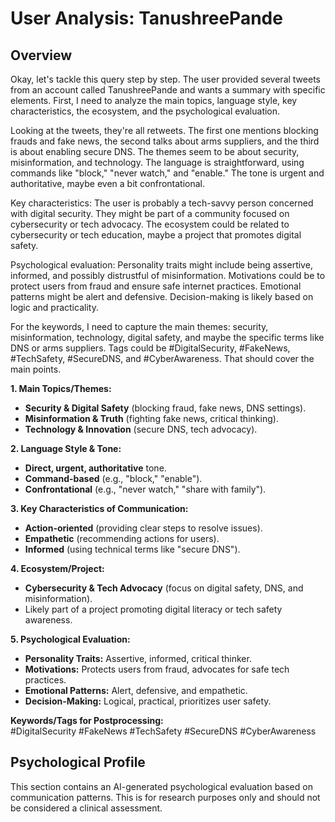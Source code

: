 # User Analysis: TanushreePande

## Overview

<think>
Okay, let's tackle this query step by step. The user provided several tweets from an account called TanushreePande and wants a summary with specific elements. First, I need to analyze the main topics, language style, key characteristics, the ecosystem, and the psychological evaluation.

Looking at the tweets, they're all retweets. The first one mentions blocking frauds and fake news, the second talks about arms suppliers, and the third is about enabling secure DNS. The themes seem to be about security, misinformation, and technology. The language is straightforward, using commands like "block," "never watch," and "enable." The tone is urgent and authoritative, maybe even a bit confrontational.

Key characteristics: The user is probably a tech-savvy person concerned with digital security. They might be part of a community focused on cybersecurity or tech advocacy. The ecosystem could be related to cybersecurity or tech education, maybe a project that promotes digital safety.

Psychological evaluation: Personality traits might include being assertive, informed, and possibly distrustful of misinformation. Motivations could be to protect users from fraud and ensure safe internet practices. Emotional patterns might be alert and defensive. Decision-making is likely based on logic and practicality.

For the keywords, I need to capture the main themes: security, misinformation, technology, digital safety, and maybe the specific terms like DNS or arms suppliers. Tags could be #DigitalSecurity, #FakeNews, #TechSafety, #SecureDNS, and #CyberAwareness. That should cover the main points.
</think>

**1. Main Topics/Themes:**  
- **Security & Digital Safety** (blocking fraud, fake news, DNS settings).  
- **Misinformation & Truth** (fighting fake news, critical thinking).  
- **Technology & Innovation** (secure DNS, tech advocacy).  

**2. Language Style & Tone:**  
- **Direct, urgent, authoritative** tone.  
- **Command-based** (e.g., "block," "enable").  
- **Confrontational** (e.g., "never watch," "share with family").  

**3. Key Characteristics of Communication:**  
- **Action-oriented** (providing clear steps to resolve issues).  
- **Empathetic** (recommending actions for users).  
- **Informed** (using technical terms like "secure DNS").  

**4. Ecosystem/Project:**  
- **Cybersecurity & Tech Advocacy** (focus on digital safety, DNS, and misinformation).  
- Likely part of a project promoting digital literacy or tech safety awareness.  

**5. Psychological Evaluation:**  
- **Personality Traits:** Assertive, informed, critical thinker.  
- **Motivations:** Protects users from fraud, advocates for safe tech practices.  
- **Emotional Patterns:** Alert, defensive, and empathetic.  
- **Decision-Making:** Logical, practical, prioritizes user safety.  

**Keywords/Tags for Postprocessing:**  
#DigitalSecurity #FakeNews #TechSafety #SecureDNS #CyberAwareness

## Psychological Profile

This section contains an AI-generated psychological evaluation based on communication patterns. This is for research purposes only and should not be considered a clinical assessment.